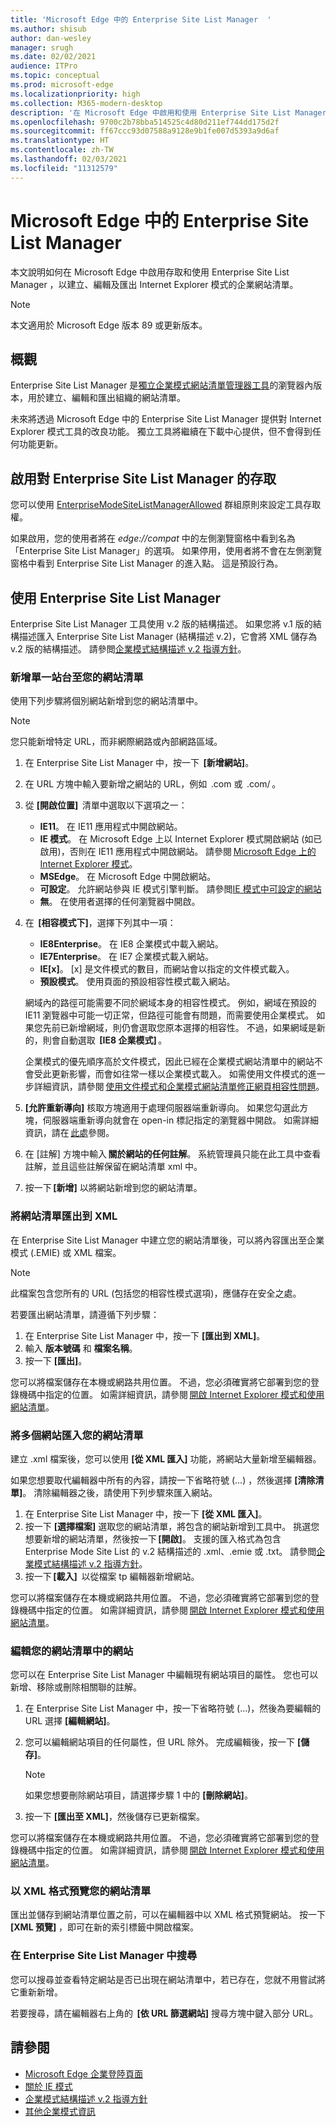 ```yaml
---
title: 'Microsoft Edge 中的 Enterprise Site List Manager  '
ms.author: shisub
author: dan-wesley
manager: srugh
ms.date: 02/02/2021
audience: ITPro
ms.topic: conceptual
ms.prod: microsoft-edge
ms.localizationpriority: high
ms.collection: M365-modern-desktop
description: '在 Microsoft Edge 中啟用和使用 Enterprise Site List Manager  '
ms.openlocfilehash: 9700c2b78bba514525c4d80d211ef744dd175d2f
ms.sourcegitcommit: ff67ccc93d07588a9128e9b1fe007d5393a9d6af
ms.translationtype: HT
ms.contentlocale: zh-TW
ms.lasthandoff: 02/03/2021
ms.locfileid: "11312579"
---
```

# Microsoft Edge 中的 Enterprise Site List Manager 

本文說明如何在 Microsoft Edge 中啟用存取和使用 Enterprise Site List Manager ，以建立、編輯及匯出 Internet Explorer 模式的企業網站清單。

> [!NOTE]
> 本文適用於 Microsoft Edge 版本 89 或更新版本。 

## 概觀

Enterprise Site List Manager 是[獨立企業模式網站清單管理器工具](https://www.microsoft.com/download/details.aspx?id=49974)的瀏覽器內版本，用於建立、編輯和匯出組織的網站清單。

未來將透過 Microsoft Edge 中的 Enterprise Site List Manager 提供對 Internet Explorer 模式工具的改良功能。 獨立工具將繼續在下載中心提供，但不會得到任何功能更新。

## 啟用對 Enterprise Site List Manager 的存取

您可以使用 [EnterpriseModeSiteListManagerAllowed](https://docs.microsoft.com/DeployEdge/microsoft-edge-policies#enterprisemodesitelistmanagerallowed) 群組原則來設定工具存取權。

如果啟用，您的使用者將在 *edge://compat* 中的左側瀏覽窗格中看到名為「Enterprise Site List Manager」的選項。 如果停用，使用者將不會在左側瀏覽窗格中看到 Enterprise Site List Manager 的進入點。 這是預設行為。

## 使用 Enterprise Site List Manager

Enterprise Site List Manager 工具使用 v.2 版的結構描述。 如果您將 v.1 版的結構描述匯入 Enterprise Site List Manager (結構描述 v.2)，它會將 XML 儲存為 v.2 版的結構描述。 請參閲[企業模式結構描述 v.2 指導方針](https://docs.microsoft.com/internet-explorer/ie11-deploy-guide/enterprise-mode-schema-version-2-guidance)。

### 新增單一站台至您的網站清單  

使用下列步驟將個別網站新增到您的網站清單中。

> [!NOTE]
> 您只能新增特定 URL，而非網際網路或內部網路區域。

1. 在 Enterprise Site List Manager 中，按一下  **[新增網站]**。
2. 在 URL 方塊中輸入要新增之網站的 URL，例如  <domain>.com 或  <domain>.com/<path> 。
3. 從 **[開啟位置]**  清單中選取以下選項之一：

   - **IE11**。 在 IE11 應用程式中開啟網站。
   - **IE 模式**。 在 Microsoft Edge 上以 Internet Explorer 模式開啟網站 (如已啟用)，否則在 IE11 應用程式中開啟網站。 請參閱 [Microsoft Edge 上的 Internet Explorer 模式](https://docs.microsoft.com/deployedge/edge-ie-mode)。
   - **MSEdge**。 在 Microsoft Edge 中開啟網站。
   - **可設定**。 允許網站參與 IE 模式引擎判斷。 請參閲[IE 模式中可設定的網站](https://docs.microsoft.com/deployedge/edge-learnmore-configurable-sites-ie-mode)
   - **無**。 在使用者選擇的任何瀏覽器中開啟。  

4. 在  **[相容模式下]**，選擇下列其中一項：

   - **IE8Enterprise**。 在 IE8 企業模式中載入網站。
   - **IE7Enterprise**。 在 IE7 企業模式載入網站。
   - **IE[x]**。 [x] 是文件模式的數目，而網站會以指定的文件模式載入。
   - **預設模式**。 使用頁面的預設相容性模式載入網站。

   網域內的路徑可能需要不同於網域本身的相容性模式。 例如，網域在預設的 IE11 瀏覽器中可能一切正常，但路徑可能會有問題，而需要使用企業模式。 如果您先前已新增網域，則仍會選取您原本選擇的相容性。 不過，如果網域是新的，則會自動選取  **[IE8 企業模式]** 。

   企業模式的優先順序高於文件模式，因此已經在企業模式網站清單中的網站不會受此更新影響，而會如往常一樣以企業模式載入。 如需使用文件模式的進一步詳細資訊，請參閱 [使用文件模式和企業模式網站清單修正網頁相容性問題](https://docs.microsoft.com/internet-explorer/ie11-deploy-guide/fix-compat-issues-with-doc-modes-and-enterprise-mode-site-list)。

5. **[允許重新導向]** 核取方塊適用于處理伺服器端重新導向。 如果您勾選此方塊，伺服器端重新導向就會在 open-in 標記指定的瀏覽器中開啟。 如需詳細資訊，請在 [此處](https://docs.microsoft.com/internet-explorer/ie11-deploy-guide/enterprise-mode-schema-version-2-guidance#updated-schema-attributes)參閱。
6. 在 [註解] 方塊中輸入 **關於網站的任何註解**。 系統管理員只能在此工具中查看註解，並且這些註解保留在網站清單 xml 中。
7. 按一下 **[新增]** 以將網站新增到您的網站清單。

### 將網站清單匯出到 XML

在 Enterprise Site List Manager 中建立您的網站清單後，可以將內容匯出至企業模式 (.EMIE) 或 XML 檔案。 

> [!NOTE]
> 此檔案包含您所有的 URL (包括您的相容性模式選項)，應儲存在安全之處。

若要匯出網站清單，請遵循下列步驟：

1. 在 Enterprise Site List Manager 中，按一下 **[匯出到 XML]**。
2. 輸入 **版本號碼** 和 **檔案名稱**。
3. 按一下 **[匯出]**。

您可以將檔案儲存在本機或網路共用位置。 不過，您必須確實將它部署到您的登錄機碼中指定的位置。 如需詳細資訊，請參閱 [開啟 Internet Explorer 模式和使用網站清單](https://docs.microsoft.com/deployedge/edge-ie-mode-policies)。

### 將多個網站匯入您的網站清單

建立 .xml 檔案後，您可以使用 **[從 XML 匯入]** 功能，將網站大量新增至編輯器。

如果您想要取代編輯器中所有的內容，請按一下省略符號 (...) ，然後選擇 **[清除清單]**。 清除編輯器之後，請使用下列步驟來匯入網站。

1. 在 Enterprise Site List Manager 中，按一下 **[從 XML 匯入]**。 
2. 按一下 **[選擇檔案]** 選取您的網站清單，將包含的網站新增到工具中。 挑選您想要新增的網站清單，然後按一下 **[開啟]**。 支援的匯入格式為包含 Enterprise Mode Site List 的 v.2 結構描述的 .xml、.emie 或 .txt。 請參閲[企業模式結構描述 v.2 指導方針](https://docs.microsoft.com/internet-explorer/ie11-deploy-guide/enterprise-mode-schema-version-2-guidance)。
3. 按一下 **[載入]**  以從檔案 tp 編輯器新增網站。

您可以將檔案儲存在本機或網路共用位置。 不過，您必須確實將它部署到您的登錄機碼中指定的位置。 如需詳細資訊，請參閱 [開啟 Internet Explorer 模式和使用網站清單](https://docs.microsoft.com/deployedge/edge-ie-mode-policies)。

### 編輯您的網站清單中的網站

 您可以在 Enterprise Site List Manager 中編輯現有網站項目的屬性。 您也可以新增、移除或刪除相關聯的註解。

1. 在 Enterprise Site List Manager 中，按一下省略符號 (…)，然後為要編輯的 URL 選擇 **[編輯網站]**。
2. 您可以編輯網站項目的任何屬性，但 URL 除外。 完成編輯後，按一下 **[儲存]**。

   > [!NOTE]
   > 如果您想要刪除網站項目，請選擇步驟 1 中的 **[刪除網站]**。

3. 按一下 **[匯出至 XML]**，然後儲存已更新檔案。

您可以將檔案儲存在本機或網路共用位置。 不過，您必須確實將它部署到您的登錄機碼中指定的位置。 如需詳細資訊，請參閱 [開啟 Internet Explorer 模式和使用網站清單](https://docs.microsoft.com/deployedge/edge-ie-mode-policies)。

### 以 XML 格式預覽您的網站清單

匯出並儲存到網站清單位置之前，可以在編輯器中以 XML 格式預覽網站。 按一下 **[XML 預覽]** ，即可在新的索引標籤中開啟檔案。

### 在 Enterprise Site List Manager 中搜尋

您可以搜尋並查看特定網站是否已出現在網站清單中，若已存在，您就不用嘗試將它重新新增。

若要搜尋，請在編輯器右上角的  **[依 URL 篩選網站]** 搜尋方塊中鍵入部分 URL。

## 請參閱

- [Microsoft Edge 企業登陸頁面](https://aka.ms/EdgeEnterprise)
- [關於 IE 模式](https://docs.microsoft.com/deployedge/edge-ie-mode)
- [企業模式結構描述 v.2 指導方針](https://docs.microsoft.com/internet-explorer/ie11-deploy-guide/enterprise-mode-schema-version-2-guidance)
- [其他企業模式資訊](https://docs.microsoft.com/internet-explorer/ie11-deploy-guide/enterprise-mode-overview-for-ie11)
